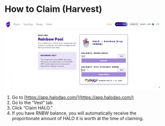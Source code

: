 # How to Claim \(Harvest\)

![](../../../.gitbook/assets/cleanshot-2021-05-21-at-18.07.59.gif)

1. Go to [https://app.halodao.com/](https://app.halodao.com/)
2. Go to the “Vest” tab.
3. Click “Claim HALO.”
4. If you have RNBW balance, you will automatically receive the proportionate amount of HALO it is worth at the time of claiming.

